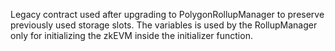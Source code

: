 Legacy contract used after upgrading to PolygonRollupManager to preserve previously used storage slots. The variables is used by the RollupManager only for initializing the zkEVM inside the initializer function.
